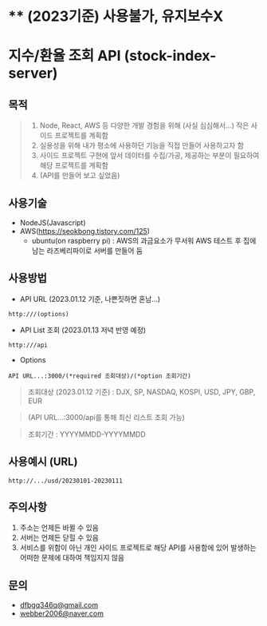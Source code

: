 # ** (2023기준) 사용불가, 유지보수X

# 지수/환율 조회 API (stock-index-server)

## 목적

> 1. Node, React, AWS 등 다양한 개발 경험을 위해 (사실 심심해서...) 작은 사이드 프로젝트를 계획함
> 2. 실용성을 위해 내가 평소에 사용하던 기능을 직접 만들어 사용하고자 함
> 3. 사이드 프로젝트 구현에 앞서 데이터를 수집/가공, 제공하는 부분이 필요하여 해당 프로젝트를 계획함
> 4. (API를 만들어 보고 싶었음)

## 사용기술
+ NodeJS(Javascript)
+ AWS(https://seokbong.tistory.com/125)
  + ubuntu(on raspberry pi) : AWS의 과금요소가 무서워 AWS 테스트 후 집에 남는 라즈베리파이로 서버를 만들어 둠

## 사용방법
+ API URL (2023.01.12 기준, 나쁜짓하면 혼남...)
```
http:///(options)
```

+ API List 조회 (2023.01.13 저녁 반영 예정)
```
http:///api
```

+ Options
```
API URL...:3000/(*required 조회대상)/(*option 조회기간)
```

> 조회대상 (2023.01.12 기준) : DJX, SP, NASDAQ, KOSPI, USD, JPY, GBP, EUR

> (API URL...:3000/api를 통해 최신 리스트 조회 가능)

> 조회기간 : YYYYMMDD-YYYYMMDD

## 사용예시 (URL)
```
http://.../usd/20230101-20230111
```

## 주의사항
1. 주소는 언제든 바뀔 수 있음
2. 서버는 언제든 닫힐 수 있음
3. 서비스를 위함이 아닌 개인 사이드 프로젝트로 해당 API를 사용함에 있어 발생하는 어떠한 문제에 대하여 책임지지 않음

## 문의
+ dfbgq346q@gmail.com
+ webber2006@naver.com
